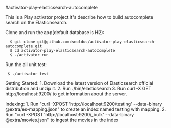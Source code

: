 #activator-play-elasticsearch-autocomplete

This is a Play activator project.It's describe how to build autocomplete search on the Elastichsearch. 

 Clone and run the app(default database is H2):

      $ git clone git@github.com:knoldus/activator-play-elasticsearch-autocomplete.git
      $ cd activator-play-elasticsearch-autocomplete
      $ ./activator run
    
 Run the all unit test:

     $ ./activator test

 Getting Started:
    1. Download the latest version of Elasticsearch official distribution and unzip it.
    2. Run ./bin/elasticsearch
    3. Run curl -X GET http://localhost:9200/ to get information about the server.

 Indexing:
    1. Run "curl -XPOST 'http://localhost:9200/testing' --data-binary @extra/es-mapping.json" to create an index
       named testing with mapping.
    2. Run "curl -XPOST 'http://localhost:9200/_bulk' --data-binary @extra/movies.json" to ingest the movies in the index
